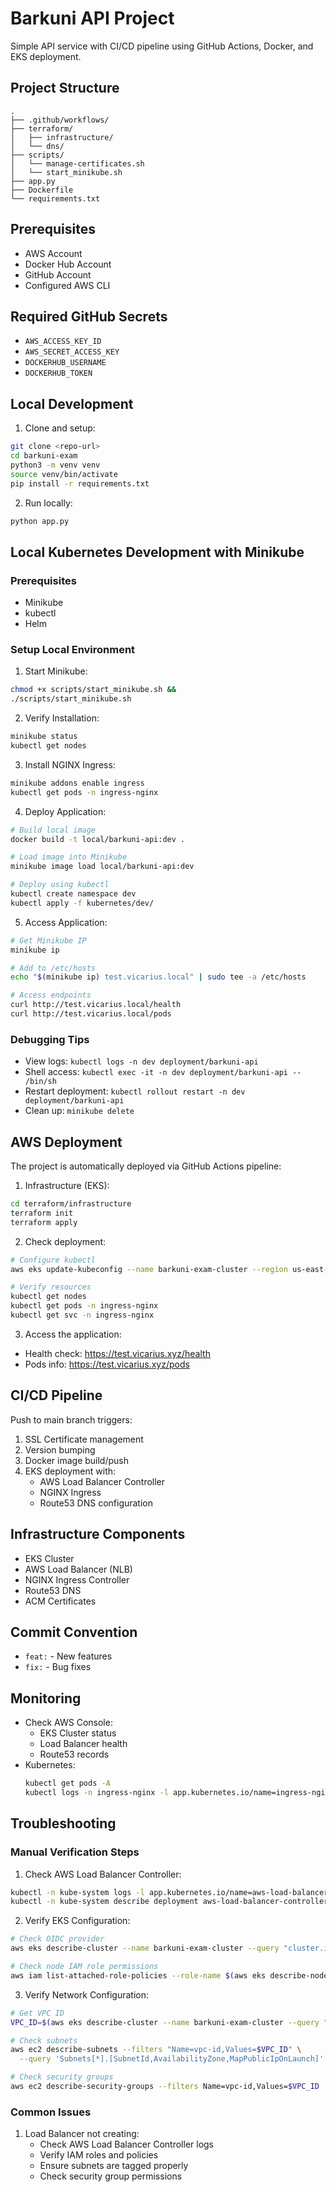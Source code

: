 # Barkuni API Project

Simple API service with CI/CD pipeline using GitHub Actions, Docker, and EKS deployment.

## Project Structure
```
.
├── .github/workflows/
├── terraform/              
│   ├── infrastructure/
│   └── dns/          
├── scripts/               
│   └── manage-certificates.sh
│   └── start_minikube.sh
├── app.py
├── Dockerfile            
└── requirements.txt      
```

## Prerequisites
- AWS Account
- Docker Hub Account
- GitHub Account
- Configured AWS CLI

## Required GitHub Secrets
- `AWS_ACCESS_KEY_ID`
- `AWS_SECRET_ACCESS_KEY`
- `DOCKERHUB_USERNAME`
- `DOCKERHUB_TOKEN`

## Local Development
1. Clone and setup:
```bash
git clone <repo-url>
cd barkuni-exam
python3 -m venv venv
source venv/bin/activate
pip install -r requirements.txt
```

2. Run locally:
```bash
python app.py
```

## Local Kubernetes Development with Minikube

### Prerequisites
- Minikube
- kubectl
- Helm

### Setup Local Environment
1. Start Minikube:
```bash
chmod +x scripts/start_minikube.sh &&
./scripts/start_minikube.sh
```

2. Verify Installation:
```bash
minikube status
kubectl get nodes
```

3. Install NGINX Ingress:
```bash
minikube addons enable ingress
kubectl get pods -n ingress-nginx
```

4. Deploy Application:
```bash
# Build local image
docker build -t local/barkuni-api:dev .

# Load image into Minikube
minikube image load local/barkuni-api:dev

# Deploy using kubectl
kubectl create namespace dev
kubectl apply -f kubernetes/dev/
```

5. Access Application:
```bash
# Get Minikube IP
minikube ip

# Add to /etc/hosts
echo "$(minikube ip) test.vicarius.local" | sudo tee -a /etc/hosts

# Access endpoints
curl http://test.vicarius.local/health
curl http://test.vicarius.local/pods
```

### Debugging Tips
- View logs: `kubectl logs -n dev deployment/barkuni-api`
- Shell access: `kubectl exec -it -n dev deployment/barkuni-api -- /bin/sh`
- Restart deployment: `kubectl rollout restart -n dev deployment/barkuni-api`
- Clean up: `minikube delete`

## AWS Deployment
The project is automatically deployed via GitHub Actions pipeline:

1. Infrastructure (EKS):
```bash
cd terraform/infrastructure
terraform init
terraform apply
```

2. Check deployment:
```bash
# Configure kubectl
aws eks update-kubeconfig --name barkuni-exam-cluster --region us-east-1

# Verify resources
kubectl get nodes
kubectl get pods -n ingress-nginx
kubectl get svc -n ingress-nginx
```

3. Access the application:
- Health check: https://test.vicarius.xyz/health
- Pods info: https://test.vicarius.xyz/pods

## CI/CD Pipeline
Push to main branch triggers:
1. SSL Certificate management
2. Version bumping
3. Docker image build/push
4. EKS deployment with:
   - AWS Load Balancer Controller
   - NGINX Ingress
   - Route53 DNS configuration

## Infrastructure Components
- EKS Cluster
- AWS Load Balancer (NLB)
- NGINX Ingress Controller
- Route53 DNS
- ACM Certificates

## Commit Convention
- `feat:` - New features
- `fix:` - Bug fixes

## Monitoring
- Check AWS Console:
  - EKS Cluster status
  - Load Balancer health
  - Route53 records
- Kubernetes:
  ```bash
  kubectl get pods -A
  kubectl logs -n ingress-nginx -l app.kubernetes.io/name=ingress-nginx
  ```

## Troubleshooting

### Manual Verification Steps
1. Check AWS Load Balancer Controller:
```bash
kubectl -n kube-system logs -l app.kubernetes.io/name=aws-load-balancer-controller
kubectl -n kube-system describe deployment aws-load-balancer-controller
```

2. Verify EKS Configuration:
```bash
# Check OIDC provider
aws eks describe-cluster --name barkuni-exam-cluster --query "cluster.identity.oidc"

# Check node IAM role permissions
aws iam list-attached-role-policies --role-name $(aws eks describe-nodegroup --cluster-name barkuni-exam-cluster --nodegroup-name general --query 'nodegroup.nodeRole' --output text)
```

3. Verify Network Configuration:
```bash
# Get VPC ID
VPC_ID=$(aws eks describe-cluster --name barkuni-exam-cluster --query "cluster.resourcesVpcConfig.vpcId" --output text)

# Check subnets
aws ec2 describe-subnets --filters "Name=vpc-id,Values=$VPC_ID" \
  --query 'Subnets[*].[SubnetId,AvailabilityZone,MapPublicIpOnLaunch]'

# Check security groups
aws ec2 describe-security-groups --filters Name=vpc-id,Values=$VPC_ID
```

### Common Issues
1. Load Balancer not creating:
   - Check AWS Load Balancer Controller logs
   - Verify IAM roles and policies
   - Ensure subnets are tagged properly
   - Check security group permissions